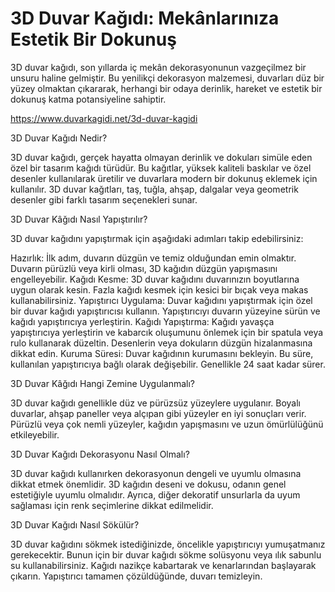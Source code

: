 # 3D Duvar Kağıdı: Mekânlarınıza Estetik Bir Dokunuş

3D duvar kağıdı, son yıllarda iç mekân dekorasyonunun vazgeçilmez bir unsuru haline gelmiştir. Bu yenilikçi dekorasyon malzemesi, duvarları düz bir yüzey olmaktan çıkararak, herhangi bir odaya derinlik, hareket ve estetik bir dokunuş katma potansiyeline sahiptir. 

https://www.duvarkagidi.net/3d-duvar-kagidi

3D Duvar Kağıdı Nedir?

3D duvar kağıdı, gerçek hayatta olmayan derinlik ve dokuları simüle eden özel bir tasarım kağıdı türüdür. Bu kağıtlar, yüksek kaliteli baskılar ve özel desenler kullanılarak üretilir ve duvarlara modern bir dokunuş eklemek için kullanılır. 3D duvar kağıtları, taş, tuğla, ahşap, dalgalar veya geometrik desenler gibi farklı tasarım seçenekleri sunar.

3D Duvar Kâğıdı Nasıl Yapıştırılır?

3D duvar kağıdını yapıştırmak için aşağıdaki adımları takip edebilirsiniz:

Hazırlık: İlk adım, duvarın düzgün ve temiz olduğundan emin olmaktır. Duvarın pürüzlü veya kirli olması, 3D kağıdın düzgün yapışmasını engelleyebilir.
Kağıdı Kesme: 3D duvar kağıdını duvarınızın boyutlarına uygun olarak kesin. Fazla kağıdı kesmek için kesici bir bıçak veya makas kullanabilirsiniz.
Yapıştırıcı Uygulama: Duvar kağıdını yapıştırmak için özel bir duvar kağıdı yapıştırıcısı kullanın. Yapıştırıcıyı duvarın yüzeyine sürün ve kağıdı yapıştırıcıya yerleştirin.
Kağıdı Yapıştırma: Kağıdı yavaşça yapıştırıcıya yerleştirin ve kabarcık oluşumunu önlemek için bir spatula veya rulo kullanarak düzeltin. Desenlerin veya dokuların düzgün hizalanmasına dikkat edin.
Kuruma Süresi: Duvar kağıdının kurumasını bekleyin. Bu süre, kullanılan yapıştırıcıya bağlı olarak değişebilir. Genellikle 24 saat kadar sürer.

3D Duvar Kâğıdı Hangi Zemine Uygulanmalı?

3D duvar kağıdı genellikle düz ve pürüzsüz yüzeylere uygulanır. Boyalı duvarlar, ahşap paneller veya alçıpan gibi yüzeyler en iyi sonuçları verir. Pürüzlü veya çok nemli yüzeyler, kağıdın yapışmasını ve uzun ömürlülüğünü etkileyebilir.

3D Duvar Kağıdı Dekorasyonu Nasıl Olmalı?

3D duvar kağıdı kullanırken dekorasyonun dengeli ve uyumlu olmasına dikkat etmek önemlidir. 3D kağıdın deseni ve dokusu, odanın genel estetiğiyle uyumlu olmalıdır. Ayrıca, diğer dekoratif unsurlarla da uyum sağlaması için renk seçimlerine dikkat edilmelidir.

3D Duvar Kağıdı Nasıl Sökülür?

3D duvar kağıdını sökmek istediğinizde, öncelikle yapıştırıcıyı yumuşatmanız gerekecektir. Bunun için bir duvar kağıdı sökme solüsyonu veya ılık sabunlu su kullanabilirsiniz. Kağıdı nazikçe kabartarak ve kenarlarından başlayarak çıkarın. Yapıştırıcı tamamen çözüldüğünde, duvarı temizleyin.

